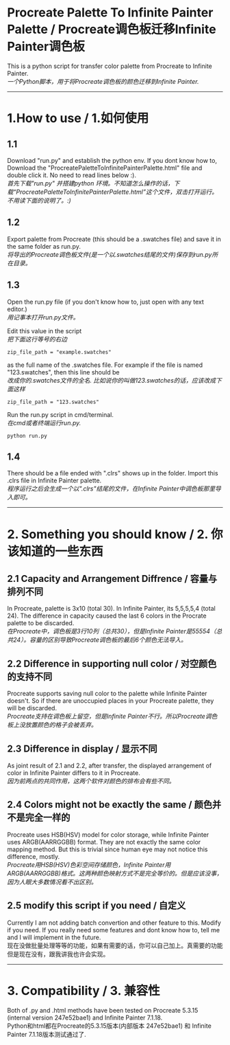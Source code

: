 # Procreate Palette To Infinite Painter Palette  / Procreate调色板迁移Infinite Painter调色板

This is a python script for transfer color palette from Procreate to Infinite Painter.  
*一个Python脚本，用于将Procreate调色板的颜色迁移到Infinite Painter.* 

---

# 1.How to use / 1.如何使用

## 1.1
Download "run.py" and establish the python env. If you dont know how to, Download the "ProcreatePaletteToInfinitePainterPalette.html" file and double click it. No need to read lines below :).  
*首先下载"run.py" 并搭建python 环境。不知道怎么操作的话，下载“ProcreatePaletteToInfinitePainterPalette.html”这个文件，双击打开运行。不用读下面的说明了。:)*  

## 1.2
Export palette from Procreate (this should be a .swatches file) and save it in the same folder as run.py.  
*将导出的Procreate调色板文件(是一个以.swatches结尾的文件)保存到run.py所在目录。*  

## 1.3
Open the run.py file (if you don't know how to, just open with any text editor.)  
*用记事本打开run.py文件。*  
  
Edit this value in the script  
*把下面这行等号的右边*
```
zip_file_path = "example.swatches"
```
as the full name of the .swatches file. For example if the file is named "123.swatches", then this line should be  
*改成你的.swatches文件的全名. 比如说你的叫做123.swatches的话，应该改成下面这样*
```
zip_file_path = "123.swatches"
```
Run the run.py script in cmd/terminal.  
*在cmd或者终端运行run.py.*
```
python run.py
```
## 1.4
There should be a file ended with ".clrs" shows up in the folder. Import this .clrs file in Infinite Painter palette.  
*程序运行之后会生成一个以".clrs"结尾的文件，在Infinite Painter中调色板那里导入即可。*

---

# 2. Something you should know / 2. 你该知道的一些东西
## 2.1 Capacity and Arrangement Diffrence / 容量与排列不同  
In Procreate, palette is 3x10 (total 30). In Infinite Painter, its 5,5,5,5,4 (total 24). The difference in capacity caused the last 6 colors in the Procrate palette to be discarded.  
*在Procreate中，调色板是3行10列（总共30），但是Infinite Painter是55554（总共24）。容量的区别导致Procreate调色板的最后6个颜色无法导入。*  
## 2.2 Difference in supporting null color / 对空颜色的支持不同
Procreate supports saving null color to the palette while Infinite Painter doesn't. So if there are unoccupied places in your Procreate palette, they will be discarded.     
*Procreate支持在调色板上留空，但是Infinite Painter不行。所以Procreate调色板上没放置颜色的格子会被丢弃。*
## 2.3 Difference in display / 显示不同
As joint result of 2.1 and 2.2, after transfer, the displayed arrangement of color in Infinite Painter differs to it in Procreate.    
*因为前两点的共同作用，这两个软件对颜色的排布会有些不同。*
##  2.4 Colors might not be exactly the same / 颜色并不是完全一样的
Procreate uses HSB(HSV) model for color storage, while Infinite Painter uses ARGB(AARRGGBB) format. They are not exactly the same color mapping method. But this is trivial since human eye may not notice this difference, mostly.  
*Procreate用HSB(HSV)色彩空间存储颜色，Infinite Painter用ARGB(AARRGGBB)格式。这两种颜色映射方式不是完全等价的。但是应该没事，因为人眼大多数情况看不出区别。*
## 2.5 modify this script if you need / 自定义
Currently I am not adding batch convertion and other feature to this. Modify if you need. If you really need some features and dont know how to, tell me and I will implement in the future.      
现在没做批量处理等等的功能，如果有需要的话，你可以自己加上。真需要的功能但是现在没有，跟我讲我也许会实现。

---

# 3. Compatibility / 3. 兼容性
Both of .py and .html methods have been tested on Procreate 5.3.15 (internal version 247e52bae1) and Infinite Painter 7.1.18.  
Python和html都在Procreate的5.3.15版本(内部版本 247e52bae1) 和 Infinite Painter 7.1.18版本测试通过了.   
